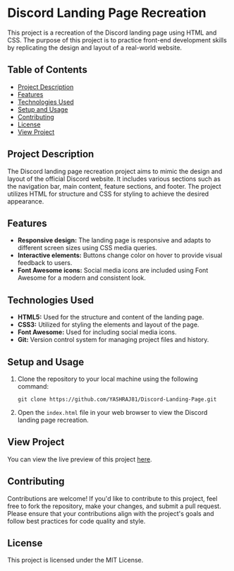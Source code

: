 # Discord Landing Page Recreation

This project is a recreation of the Discord landing page using HTML and CSS. The purpose of this project is to practice front-end development skills by replicating the design and layout of a real-world website.

## Table of Contents
- [Project Description](#project-description)
- [Features](#features)
- [Technologies Used](#technologies-used)
- [Setup and Usage](#setup-and-usage)
- [Contributing](#contributing)
- [License](#license)
- [View Project](#view-project)

## Project Description

The Discord landing page recreation project aims to mimic the design and layout of the official Discord website. It includes various sections such as the navigation bar, main content, feature sections, and footer. The project utilizes HTML for structure and CSS for styling to achieve the desired appearance.

## Features

- **Responsive design:** The landing page is responsive and adapts to different screen sizes using CSS media queries.
- **Interactive elements:** Buttons change color on hover to provide visual feedback to users.
- **Font Awesome icons:** Social media icons are included using Font Awesome for a modern and consistent look.

## Technologies Used

- **HTML5:** Used for the structure and content of the landing page.
- **CSS3:** Utilized for styling the elements and layout of the page.
- **Font Awesome:** Used for including social media icons.
- **Git:** Version control system for managing project files and history.

## Setup and Usage

1. Clone the repository to your local machine using the following command:

    ```
    git clone https://github.com/YASHRAJ81/Discord-Landing-Page.git
    ```

2. Open the `index.html` file in your web browser to view the Discord landing page recreation.


## View Project

You can view the live preview of this project [here](https://yashraj81.github.io/Discord-Landing-Page/).

## Contributing

Contributions are welcome! If you'd like to contribute to this project, feel free to fork the repository, make your changes, and submit a pull request. Please ensure that your contributions align with the project's goals and follow best practices for code quality and style.

## License

This project is licensed under the MIT License.


